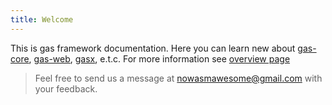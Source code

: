 ```yaml
---
title: Welcome
---
```


This is gas framework documentation. Here you can learn new about [gas-core](https://github.com/gascore/gas), [gas-web](https://github.com/gascore/gas-web), [gasx](https://github.com/gascore/gasx), e.t.c.
For more information see [overview page](https://gascore.github.io/overview/)

> Feel free to send us a message at [nowasmawesome@gmail.com](mailto:nowasmawesome@gmail.com) with your feedback.


